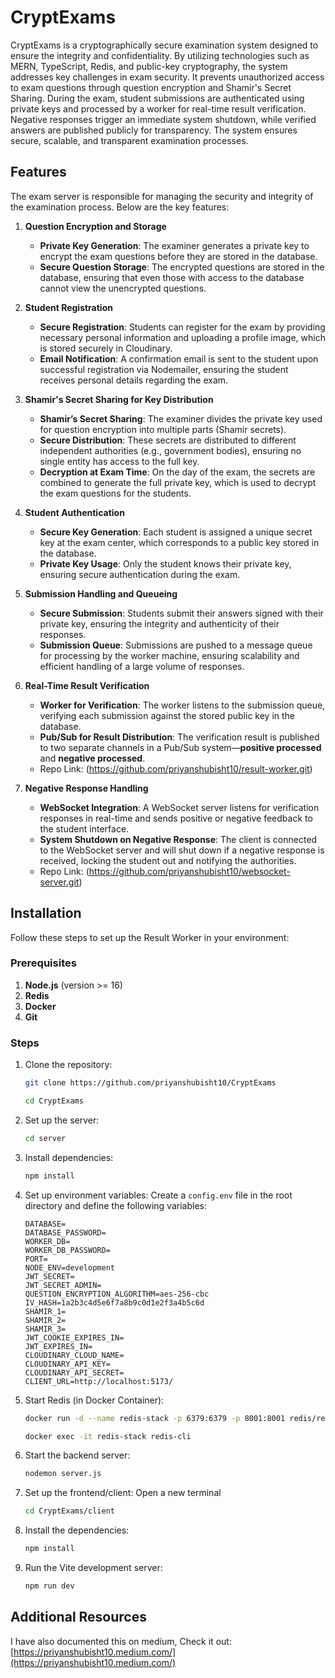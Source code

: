 # CryptExams

CryptExams is a cryptographically secure examination system designed to ensure the integrity and confidentiality. By utilizing technologies such as MERN, TypeScript, Redis, and public-key cryptography, the system addresses key challenges in exam security. It prevents unauthorized access to exam questions through question encryption and Shamir's Secret Sharing. During the exam, student submissions are authenticated using private keys and processed by a worker for real-time result verification. Negative responses trigger an immediate system shutdown, while verified answers are published publicly for transparency. The system ensures secure, scalable, and transparent examination processes.

## Features

The exam server is responsible for managing the security and integrity of the examination process. Below are the key features:

1. **Question Encryption and Storage**
    - **Private Key Generation**: The examiner generates a private key to encrypt the exam questions before they are stored in the database.
    - **Secure Question Storage**: The encrypted questions are stored in the database, ensuring that even those with access to the database cannot view the unencrypted questions.

2. **Student Registration**
    - **Secure Registration**: Students can register for the exam by providing necessary personal information and uploading a profile image, which is stored securely in Cloudinary.
    - **Email Notification**: A confirmation email is sent to the student upon successful registration via Nodemailer, ensuring the student receives personal details regarding the exam.

3. **Shamir's Secret Sharing for Key Distribution**
    - **Shamir’s Secret Sharing**: The examiner divides the private key used for question encryption into multiple parts (Shamir secrets).
    - **Secure Distribution**: These secrets are distributed to different independent authorities (e.g., government bodies), ensuring no single entity has access to the full key.
    - **Decryption at Exam Time**: On the day of the exam, the secrets are combined to generate the full private key, which is used to decrypt the exam questions for the students.

4. **Student Authentication**
    - **Secure Key Generation**: Each student is assigned a unique secret key at the exam center, which corresponds to a public key stored in the database.
    - **Private Key Usage**: Only the student knows their private key, ensuring secure authentication during the exam.

5. **Submission Handling and Queueing**
    - **Secure Submission**: Students submit their answers signed with their private key, ensuring the integrity and authenticity of their responses.
    - **Submission Queue**: Submissions are pushed to a message queue for processing by the worker machine, ensuring scalability and efficient handling of a large volume of responses.

6. **Real-Time Result Verification** 
    - **Worker for Verification**: The worker listens to the submission queue, verifying each submission against the stored public key in the database.
    - **Pub/Sub for Result Distribution**: The verification result is published to two separate channels in a Pub/Sub system—**positive processed** and **negative processed**.
    - Repo Link: (https://github.com/priyanshubisht10/result-worker.git)

7. **Negative Response Handling**
    - **WebSocket Integration**: A WebSocket server listens for verification responses in real-time and sends positive or negative feedback to the student interface.
    - **System Shutdown on Negative Response**: The client is connected to the WebSocket server and will shut down if a negative response is received, locking the student out and notifying the authorities.
    - Repo Link: (https://github.com/priyanshubisht10/websocket-server.git)

## Installation

Follow these steps to set up the Result Worker in your environment:

### Prerequisites

1. **Node.js** (version >= 16)
2. **Redis**
3. **Docker**
4. **Git**

### Steps

1. Clone the repository:
    ```bash
    git clone https://github.com/priyanshubisht10/CryptExams
    ```
    ```bash
    cd CryptExams
    ```
2. Set up the server:
    ```bash
    cd server
    ```
3. Install dependencies:
    ```bash
   npm install
    ```
4. Set up environment variables:
Create a `config.env` file in the root directory and define the following variables:
    ```env
    DATABASE=
    DATABASE_PASSWORD=
    WORKER_DB=
    WORKER_DB_PASSWORD=
    PORT=
    NODE_ENV=development
    JWT_SECRET=
    JWT_SECRET_ADMIN=
    QUESTION_ENCRYPTION_ALGORITHM=aes-256-cbc
    IV_HASH=1a2b3c4d5e6f7a8b9c0d1e2f3a4b5c6d
    SHAMIR_1=
    SHAMIR_2=
    SHAMIR_3=
    JWT_COOKIE_EXPIRES_IN=
    JWT_EXPIRES_IN=
    CLOUDINARY_CLOUD_NAME=
    CLOUDINARY_API_KEY=
    CLOUDINARY_API_SECRET=
    CLIENT_URL=http://localhost:5173/
    ```
5. Start Redis (in Docker Container): 
    ```bash
    docker run -d --name redis-stack -p 6379:6379 -p 8001:8001 redis/redis-stack:latest
    ```
    ```bash
    docker exec -it redis-stack redis-cli
    ```
6. Start the backend server:
    ```bash
    nodemon server.js
    ```
7. Set up the frontend/client: Open a new terminal
    ```bash
    cd CryptExams/client
    ```
8. Install the dependencies:
    ```bash
    npm install
    ```
9. Run the Vite development server:
    ```bash
    npm run dev
    ```

## Additional Resources

I have also documented this on medium, Check it out:  
[https://priyanshubisht10.medium.com/](https://priyanshubisht10.medium.com/)  
